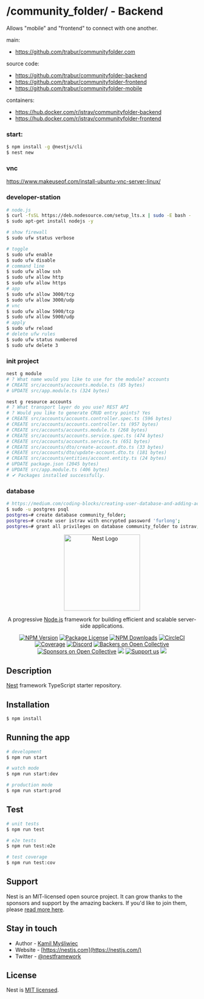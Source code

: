 /community_folder/ - Backend
========

Allows "mobile" and "frontend" to connect with one another.

main:
- https://github.com/trabur/communityfolder.com

source code:
- https://github.com/trabur/communityfolder-backend
- https://github.com/trabur/communityfolder-frontend
- https://github.com/trabur/communityfolder-mobile

containers:
- https://hub.docker.com/r/istrav/communityfolder-backend
- https://hub.docker.com/r/istrav/communityfolder-frontend

### start:
```bash
$ npm install -g @nestjs/cli
$ nest new
```

### vnc
https://www.makeuseof.com/install-ubuntu-vnc-server-linux/

### developer-station
```bash
# node.js
$ curl -fsSL https://deb.nodesource.com/setup_lts.x | sudo -E bash -
$ sudo apt-get install nodejs -y

# show firewall
$ sudo ufw status verbose

# toggle
$ sudo ufw enable
$ sudo ufw disable
# command line
$ sudo ufw allow ssh
$ sudo ufw allow http
$ sudo ufw allow https
# app
$ sudo ufw allow 3000/tcp
$ sudo ufw allow 3000/udp
# vnc
$ sudo ufw allow 5900/tcp
$ sudo ufw allow 5900/udp
# apply
$ sudo ufw reload
# delete ufw rules
$ sudo ufw status numbered
$ sudo ufw delete 3
```

### init project
```bash
nest g module
# ? What name would you like to use for the module? accounts
# CREATE src/accounts/accounts.module.ts (85 bytes)
# UPDATE src/app.module.ts (324 bytes)

nest g resource accounts
# ? What transport layer do you use? REST API
# ? Would you like to generate CRUD entry points? Yes
# CREATE src/accounts/accounts.controller.spec.ts (596 bytes)
# CREATE src/accounts/accounts.controller.ts (957 bytes)
# CREATE src/accounts/accounts.module.ts (268 bytes)
# CREATE src/accounts/accounts.service.spec.ts (474 bytes)
# CREATE src/accounts/accounts.service.ts (651 bytes)
# CREATE src/accounts/dto/create-account.dto.ts (33 bytes)
# CREATE src/accounts/dto/update-account.dto.ts (181 bytes)
# CREATE src/accounts/entities/account.entity.ts (24 bytes)
# UPDATE package.json (2045 bytes)
# UPDATE src/app.module.ts (406 bytes)
# ✔ Packages installed successfully.
```

### database
```bash
# https://medium.com/coding-blocks/creating-user-database-and-adding-access-on-postgresql-8bfcd2f4a91e
$ sudo -u postgres psql
postgres=# create database community_folder;
postgres=# create user istrav with encrypted password 'furlong';
postgres=# grant all privileges on database community_folder to istrav;
```

<p align="center">
  <a href="http://nestjs.com/" target="blank"><img src="https://nestjs.com/img/logo-small.svg" width="200" alt="Nest Logo" /></a>
</p>

[circleci-image]: https://img.shields.io/circleci/build/github/nestjs/nest/master?token=abc123def456
[circleci-url]: https://circleci.com/gh/nestjs/nest

  <p align="center">A progressive <a href="http://nodejs.org" target="_blank">Node.js</a> framework for building efficient and scalable server-side applications.</p>
    <p align="center">
<a href="https://www.npmjs.com/~nestjscore" target="_blank"><img src="https://img.shields.io/npm/v/@nestjs/core.svg" alt="NPM Version" /></a>
<a href="https://www.npmjs.com/~nestjscore" target="_blank"><img src="https://img.shields.io/npm/l/@nestjs/core.svg" alt="Package License" /></a>
<a href="https://www.npmjs.com/~nestjscore" target="_blank"><img src="https://img.shields.io/npm/dm/@nestjs/common.svg" alt="NPM Downloads" /></a>
<a href="https://circleci.com/gh/nestjs/nest" target="_blank"><img src="https://img.shields.io/circleci/build/github/nestjs/nest/master" alt="CircleCI" /></a>
<a href="https://coveralls.io/github/nestjs/nest?branch=master" target="_blank"><img src="https://coveralls.io/repos/github/nestjs/nest/badge.svg?branch=master#9" alt="Coverage" /></a>
<a href="https://discord.gg/G7Qnnhy" target="_blank"><img src="https://img.shields.io/badge/discord-online-brightgreen.svg" alt="Discord"/></a>
<a href="https://opencollective.com/nest#backer" target="_blank"><img src="https://opencollective.com/nest/backers/badge.svg" alt="Backers on Open Collective" /></a>
<a href="https://opencollective.com/nest#sponsor" target="_blank"><img src="https://opencollective.com/nest/sponsors/badge.svg" alt="Sponsors on Open Collective" /></a>
  <a href="https://paypal.me/kamilmysliwiec" target="_blank"><img src="https://img.shields.io/badge/Donate-PayPal-ff3f59.svg"/></a>
    <a href="https://opencollective.com/nest#sponsor"  target="_blank"><img src="https://img.shields.io/badge/Support%20us-Open%20Collective-41B883.svg" alt="Support us"></a>
  <a href="https://twitter.com/nestframework" target="_blank"><img src="https://img.shields.io/twitter/follow/nestframework.svg?style=social&label=Follow"></a>
</p>
  <!--[![Backers on Open Collective](https://opencollective.com/nest/backers/badge.svg)](https://opencollective.com/nest#backer)
  [![Sponsors on Open Collective](https://opencollective.com/nest/sponsors/badge.svg)](https://opencollective.com/nest#sponsor)-->

## Description

[Nest](https://github.com/nestjs/nest) framework TypeScript starter repository.

## Installation

```bash
$ npm install
```

## Running the app

```bash
# development
$ npm run start

# watch mode
$ npm run start:dev

# production mode
$ npm run start:prod
```

## Test

```bash
# unit tests
$ npm run test

# e2e tests
$ npm run test:e2e

# test coverage
$ npm run test:cov
```

## Support

Nest is an MIT-licensed open source project. It can grow thanks to the sponsors and support by the amazing backers. If you'd like to join them, please [read more here](https://docs.nestjs.com/support).

## Stay in touch

- Author - [Kamil Myśliwiec](https://kamilmysliwiec.com)
- Website - [https://nestjs.com](https://nestjs.com/)
- Twitter - [@nestframework](https://twitter.com/nestframework)

## License

Nest is [MIT licensed](LICENSE).
